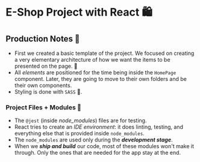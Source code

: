 # E-Shop Project with React 🛍️

## Production Notes 💭

- First we created a basic template of the project. We focused on creating a very elementary architecture of how we want the items to be presented on the page. 🌳
- All _elements_ are positioned for the time being inside the `HomePage` component. Later, they are going to move to their own folders and be their own components.
- Styling is done with `SASS` 💅.

### Project Files + Modules 📁

- The `@jest` (inside _node_modules_) files are for testing.
- React tries to create an _IDE environment_: it does linting, testing, and everything else that is provided inside `node_modules`.
- The `node_modules` are used only during the **_development stage_**.
- When we **_ship and build_** our code, most of these modules won't make it through. Only the ones that are needed for the app stay at the end.
